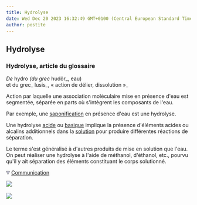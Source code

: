 ```yaml
---
title: Hydrolyse
date: Wed Dec 20 2023 16:32:49 GMT+0100 (Central European Standard Time)
author: postite
---
```


## Hydrolyse
### Hydrolyse, article du glossaire
 _De_ hydro _(du grec_ hudôr_, eau)  
et du grec_ lusis_, « action de délier, dissolution »_

Action par laquelle une association moléculaire mise en présence d'eau est segmentée, séparée en parts où s'intègrent les composants de l'eau.

Par exemple, une [saponification](saponification.html) en présence d'eau est une hydrolyse.

Une hydrolyse [acide](acides.html) ou [basique](base.html) implique la présence d'éléments acides ou alcalins additionnels dans la [solution](diluantssolvants.html) pour produire différentes réactions de séparation.

Le terme s'est généralisé à d'autres produits de mise en solution que l'eau. On peut réaliser une hydrolyse à l'aide de méthanol, d'éthanol, etc., pourvu qu'il y ait séparation des éléments constituant le corps solutionné.



![](images/flechebas.gif) [Communication](http://www.artrealite.com/annonceurs.htm) 

[![](https://cbonvin.fr/sites/regie.artrealite.com/visuels/campagne1.png)](index-2.html#20131014)

![](https://cbonvin.fr/sites/regie.artrealite.com/visuels/campagne2.png)